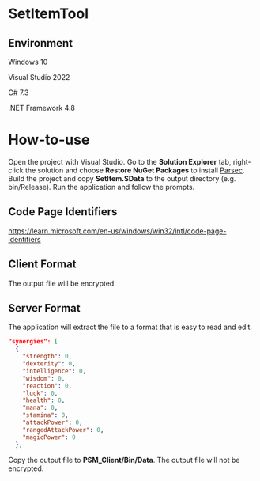 # SetItemTool

## Environment

Windows 10

Visual Studio 2022

C# 7.3

.NET Framework 4.8

# How-to-use

Open the project with Visual Studio. Go to the **Solution Explorer** tab, right-click the solution and choose **Restore NuGet Packages** to install [Parsec](https://github.com/matigramirez/Parsec). Build the project and copy **SetItem.SData** to the output directory (e.g. bin/Release). Run the application and follow the prompts.

## Code Page Identifiers

https://learn.microsoft.com/en-us/windows/win32/intl/code-page-identifiers

## Client Format

The output file will be encrypted.

## Server Format

The application will extract the file to a format that is easy to read and edit.

```json
"synergies": [
  {
    "strength": 0,
    "dexterity": 0,
    "intelligence": 0,
    "wisdom": 0,
    "reaction": 0,
    "luck": 0,
    "health": 0,
    "mana": 0,
    "stamina": 0,
    "attackPower": 0,
    "rangedAttackPower": 0,
    "magicPower": 0
  },
```

Copy the output file to **PSM_Client/Bin/Data**. The output file will not be encrypted.
